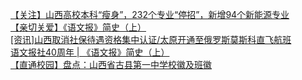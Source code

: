   
[【关注】山西高校本科“瘦身”，232个专业“停招”，新增94个新能源专业](http://www.dianyue.me/archives/625/tw421972xfb06bhz/)  
[【亲切关爱】《语文报》简史（上）](http://www.dianyue.me/archives/494/p497wk9aofnv1bvk/)  
[[资讯]山西取消社保待遇资格集中认证/太原开通至俄罗斯莫斯科直飞航班](http://www.dianyue.me/archives/286/2cuqv5wyasr6bizr/)  
[语文报社40周年 | 《语文报》简史（上）](http://www.dianyue.me/archives/158/rp7xj6oduntb9iet/)  
[【直通校园】盘点：山西省古县第一中学校徽及班徽](http://www.dianyue.me/archives/537/xyamazxye32em74o/)